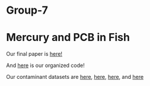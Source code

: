 # Group-7
Mercury and PCB in Fish
=======

Our final paper is [here!](https://github.com/BIOL4110/Group-7-Cassandra-Kelly-Ryleigh/blob/main/BIOL%204110%20Final%20Paper.pdf)

And [here](https://github.com/BIOL4110/Group-7-Cassandra-Kelly-Ryleigh/blob/main/organized_code.R) is our organized code!

Our contaminant datasets are [here](https://github.com/BIOL4110/Group-7-Cassandra-Kelly-Ryleigh/blob/main/Fish%20Contaminant%20Data%201993-1998.xlsx), [here](https://github.com/BIOL4110/Group-7-Cassandra-Kelly-Ryleigh/blob/main/Fish%20Contaminant%20Data%201999-2001.xlsx), [here](https://github.com/BIOL4110/Group-7-Cassandra-Kelly-Ryleigh/blob/main/Fish%20Contaminant%20Data%202002-2004.xlsx), and [here](https://github.com/BIOL4110/Group-7-Cassandra-Kelly-Ryleigh/blob/main/Fish%20Contaminant%20Data%202005-2018.xlsx)
